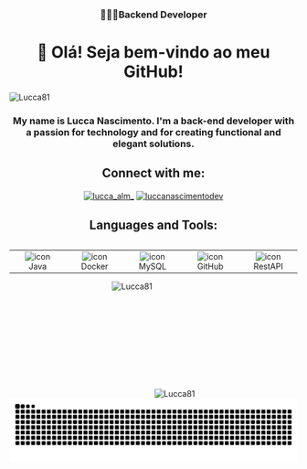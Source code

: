 <h3 align="center">👨🏾‍💻Backend Developer</h3>
<h1 align="center">👋 Olá! Seja bem-vindo ao meu GitHub!</h1> 

<p align="left"> <img src="https://komarev.com/ghpvc/?username=Lucca81&label=Profile%20views&color=blueviolet&style=flat" alt="Lucca81" /> </p>




<h3 align="center">My name is Lucca Nascimento. I'm a back-end developer with a passion for technology and for creating functional and elegant solutions.
</h3>

<h2 align="center">Connect with me:</h2>
<p align="center">
<a href="https://instagram.com/lucca_alm_" target="blank"><img align="center" src="https://raw.githubusercontent.com/rahuldkjain/github-profile-readme-generator/master/src/images/icons/Social/instagram.svg" alt="lucca_alm_" height="30" width="40" /></a>
<a href="https://www.linkedin.com/in/luccanascimentodev/" target="blank"><img align="center" src="https://raw.githubusercontent.com/rahuldkjain/github-profile-readme-generator/master/src/images/icons/Social/linked-in-alt.svg" alt="luccanascimentodev" height="30" width="40" /></a>
</p>

<h2 align="center">Languages and Tools:</h2>
<div style="display: flex; align-items: flex-start; align: center">
<table align="center">
<tr>
<td align="center" width="96">
<img src="https://techstack-generator.vercel.app/java-icon.svg" alt="icon" width="65" height="65" />
<br>Java
</td>
<td align="center" width="96">
<img src="https://techstack-generator.vercel.app/docker-icon.svg" alt="icon" width="65" height="65" />
<br>Docker
</td>
<td align="center" width="96">
<img src="https://techstack-generator.vercel.app/mysql-icon.svg" alt="icon" width="65" height="65" />
<br>MySQL
</td>
<td align="center" width="96">
<img src="https://techstack-generator.vercel.app/github-icon.svg" alt="icon" width="65" height="65" />
<br>GitHub
</td>
<td align="center" width="96">
<img src="https://techstack-generator.vercel.app/restapi-icon.svg" alt="icon" width="65" height="65" />
<br>RestAPI
</td>
</tr>
</table>
</div>


<div style="text-align: center;">
<div style="display: inline-block; height: 100%;">
<picture>
<source media="(prefers-color-scheme: dark)" srcset="https://github-readme-stats.vercel.app/api/top-langs?username=Lucca81&show_icons=true&theme=radical&locale=en&layout=compact" />
<source media="(prefers-color-scheme: light)" srcset="https://github-readme-stats.vercel.app/api/top-langs?username=Lucca81&show_icons=true&locale=en&layout=compact" />
<img align="left" src="https://github-readme-stats.vercel.app/api/top-langs?username=Lucca81&show_icons=true&theme=radical&locale=en&layout=compact" alt="Lucca81" style="height: 200px;" />
</picture>
</div>

<div style="display: inline-block; height: 100%;">
<picture>
<source media="(prefers-color-scheme: dark)" srcset="https://github-readme-stats.vercel.app/api?username=Lucca81&show_icons=true&theme=radical&locale=en" />
<source media="(prefers-color-scheme: light)" srcset="https://github-readme-stats.vercel.app/api?username=Lucca81&show_icons=true&locale=en" />
<img align="center" src="https://github-readme-stats.vercel.app/api?username=Lucca81&show_icons=true&theme=radical&locale=en" alt="Lucca81" style="height: 200px;" />
</picture>
</div>
</div>

<div style="text-align: center;">
<div align="center">
<img src="https://raw.githubusercontent.com/Lucca81/Lucca81/output/snake.svg" alt="Snake animation" />
</div>
